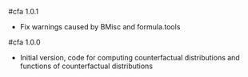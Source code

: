 #cfa 1.0.1
  * Fix warnings caused by BMisc and formula.tools

#cfa 1.0.0

  * Initial version, code for computing counterfactual distributions and functions of counterfactual distributions